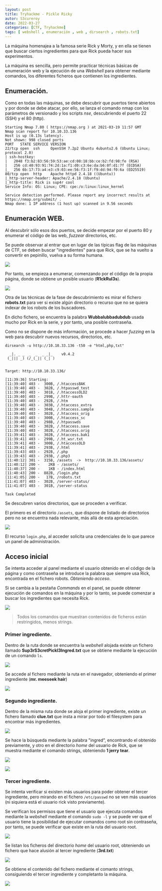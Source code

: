 ```yaml
---
layout: post
title: Tryhackme - Pickle Ricky
autor: S3cureroy
date: 2022-03-27
categories: [CTF, Tryhackme]
tags: [ webshell , enumeración , web , dirsearch , robots.txt]
---
```


La máquina homenajea a la famosa serie Rick y Morty, y en ella se tienen que buscar ciertos ingredientes para que Rick pueda hacer sus experimentos.  

La máquina es sencilla, pero permite practicar técnicas básicas de enumeración web y la ejecución de una *Webshell* para obtener mediante comandos, los diferentes ficheros que contienen los ingredientes.  


## Enumeración. ##

Como en todas las máquinas, se debe descubrir que puertos tiene abiertos y por donde se debe atacar, por ello, se lanza el comando nmap con los parámetros de versionado y los scripts *nse*, descubriendo el puerto 22 (SSH) y el 80 (http).

~~~console
Starting Nmap 7.80 ( https://nmap.org ) at 2021-03-19 11:57 GMT
Nmap scan report for 10.10.33.136
Host is up (0.13s latency).
Not shown: 998 closed ports
PORT   STATE SERVICE VERSION
22/tcp open  ssh     OpenSSH 7.2p2 Ubuntu 4ubuntu2.6 (Ubuntu Linux; protocol 2.0)
| ssh-hostkey: 
|   2048 f3:b2:83:56:59:53:ae:cd:08:18:bb:ce:b2:fd:98:fe (RSA)
|   256 cd:40:93:91:74:2d:1a:f1:d0:c3:6e:da:b6:0f:d1:7f (ECDSA)
|_  256 6b:17:73:a4:e3:c9:03:ee:56:f3:1f:f9:dd:94:f0:6a (ED25519)
80/tcp open  http    Apache httpd 2.4.18 ((Ubuntu))
|_http-server-header: Apache/2.4.18 (Ubuntu)
|_http-title: Rick is sup4r cool
Service Info: OS: Linux; CPE: cpe:/o:linux:linux_kernel

Service detection performed. Please report any incorrect results at https://nmap.org/submit/ .
Nmap done: 1 IP address (1 host up) scanned in 9.56 seconds
~~~

## Enumeración WEB. ## 

Al descubrir sólo esos dos puertos, se decide empezar por el puerto 80 y enumerar el código de las web, *fuzzear* directorios, etc.

Se puede observar al entrar que en lugar de las típicas flag de las máquinas de CTF, se deben buscar "ingredientes" para que Rick, que se ha vuelto a convertir en pepinillo, vuelva a su forma humana.  

![](https://i.imgur.com/JXoG18v.png)


Por tanto, se empieza a enumerar, comenzando por el código de la propia página, donde se obtiene un posible usuario (**R1ckRul3s**).

![](https://i.imgur.com/XAA6W1f.png)

Otra de las técnicas de la fase de descubrimiento es mirar el fichero **robots.txt** para ver si existe algún directorio o recurso que no se quiera indexar de los robots de los buscadores.

En dicho fichero, se encuentra la palabra **Wubbalubbadubdub** usada mucho por Rick en la serie, y por tanto, una posible contraseña.

Como no se dispone de más información, se procede a hacer *fuzzing* en la web para descubrir nuevos recursos, directorios, etc.

~~~console
dirsearch -u http://10.10.33.136 -t50 -e "html,php,txt" 

  _|. _ _  _  _  _ _|_    v0.4.2
 (_||| _) (/_(_|| (_| )


Target: http://10.10.33.136/

[11:39:36] Starting: 
[11:39:40] 403 -  300B, /.htaccessBAK                                    
[11:39:40] 403 -  302B, /.htpasswd_test                                  
[11:39:40] 403 -  301B, /.htaccessOLD2
[11:39:40] 403 -  299B, /.httr-oauth
[11:39:40] 403 -  292B, /.htm                                            
[11:39:40] 403 -  303B, /.htaccess_extra
[11:39:40] 403 -  304B, /.htaccess.sample                                
[11:39:40] 403 -  302B, /.htaccess_orig                                  
[11:39:40] 403 -  300B, /.htaccess_sc
[11:39:40] 403 -  298B, /.htpasswds                                      
[11:39:40] 403 -  302B, /.htaccess.save                                  
[11:39:40] 403 -  302B, /.htaccess.orig                                  
[11:39:41] 403 -  302B, /.htaccess.bak1                                  
[11:39:41] 403 -  299B, /.ht_wsr.txt                                     
[11:39:41] 403 -  300B, /.htaccessOLD
[11:39:41] 403 -  293B, /.html                                           
[11:39:43] 403 -  292B, /.php                                            
[11:39:43] 403 -  293B, /.php3                                           
[11:40:12] 301 -  315B, /assets  ->  http://10.10.33.136/assets/         
[11:40:12] 200 -    2KB - /assets/                                          
[11:40:37] 200 -    1KB - /index.html                                       
[11:40:43] 200 -  882B, /login.php                                        
[11:41:05] 200 -   17B, /robots.txt                                       
[11:41:07] 403 -  302B, /server-status/                                   
[11:41:07] 403 -  301B, /server-status                                    
                                                                             
Task Completed
~~~

Se descubren varios directorios, que se proceden a verificar.

El primero es el directorio ```/assets```, que dispone de listado de directorios pero no se encuentra nada relevante, más allá de esta apreciación.  

![](image.png)

El recurso ```login.php```, al acceder solicita una credenciales de lo que parece un panel de administración.

## Acceso inicial ## 

Se intenta acceder al panel mediante el usuario obtenido en el código de la página y como contraseña se introduce la palabra que siempre usa Rick, encontrada en el fichero robots. *Obteniendo acceso*.

Si se cambia a la pestaña *Commands* en el panel, se puede obtener ejecución de comandos en la máquina y por lo tanto, se puede comenzar a buscar los ingredientes que necesita Rick.  

![](https://i.imgur.com/EGpk7BO.png)

> Todos los comandos que muestran contenidos de ficheros están restringidos, menos strings.

### Primer ingrediente.

Dentro de la ruta donde se encuentra la *webshell* alojada existe un fichero llamado **Sup3rS3cretPickl3Ingred.txt** que se obtiene mediante la ejecución de un comando ```ls```.

![](https://i.imgur.com/uJYImpK.png)

Se accede al fichero mediante la ruta en el navegador, obteniendo el primer ingrediente (**mr. meeseek hair**)

![](https://i.imgur.com/uNeIRbx.png)


### Segundo ingrediente. ##

Dentro de la misma ruta donde se aloja el primer ingrediente, existe un fichero llamado **clue.txt** que insta a mirar por todo el filesystem para encontrar más ingredientes.

![](https://i.imgur.com/s4HoQCi.png)

Se hace la búsqueda mediante la palabra "ingred", encontrando el obtenido previamente, y otro en el directorio *home* del usuario de Rick, que se muestra mediante el comando strings, obteniendo **1 jerry tear**.

![](https://i.imgur.com/t6Lkqg5.png)

![](https://i.imgur.com/JC3NJOC.png)

### Tercer ingrediente. ## 

Se intenta verificar si existen más usuarios para poder obtener el tercer ingrediente, pero mirando en el fichero ```/etc/passwd``` no se ven más usuarios (ni siquiera está el usuario rick visto previamente).

Se verifican los permisos que tiene el usuario que ejecuta comandos mediante la *webshell* mediante el comando ```sudo -l```  y se puede ver que el usuario tiene la posibilidad de ejecutar comandos como root sin contraseña, por tanto, se puede verificar que existe en la ruta del usuario root.

![](https://i.imgur.com/oSYvXgv.png)

Se listan los ficheros del directorio *home* del usuario root, obteniendo un fichero que hace alusión al tercer ingrediente (**3rd.txt**)

![](https://i.imgur.com/vvCtaTQ.png)

Se obtiene el contenido del fichero mediante el comanto strings, consiguiendo el tercer ingrediente y completanto la máquina.

![](https://i.imgur.com/XOEqmWF.png)
